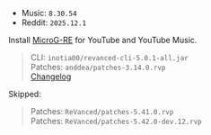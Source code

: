 - Music: `8.30.54`  
- Reddit: `2025.12.1`  

Install [MicroG-RE](https://github.com/WSTxda/MicroG-RE/releases) for YouTube and YouTube Music.
  
> CLI: `inotia00/revanced-cli-5.0.1-all.jar`  
> Patches: `anddea/patches-3.14.0.rvp`  
> [Changelog](https://github.com/anddea/revanced-patches/releases/tag/v3.14.0)  

Skipped:  
> Patches: `ReVanced/patches-5.41.0.rvp`  
> Patches: `ReVanced/patches-5.42.0-dev.12.rvp`    
